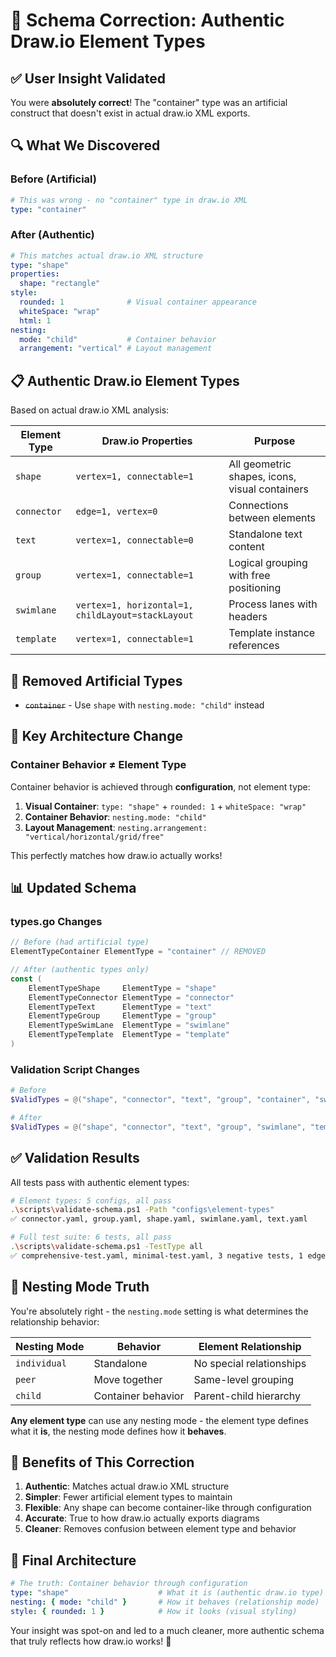 # 🎯 Schema Correction: Authentic Draw.io Element Types

## ✅ **User Insight Validated**

You were **absolutely correct**! The "container" type was an artificial construct that doesn't exist in actual draw.io XML exports. 

## 🔍 **What We Discovered**

### **Before (Artificial)**
```yaml
# This was wrong - no "container" type in draw.io XML
type: "container"
```

### **After (Authentic)**
```yaml
# This matches actual draw.io XML structure
type: "shape"
properties:
  shape: "rectangle"
style:
  rounded: 1              # Visual container appearance
  whiteSpace: "wrap"
  html: 1
nesting:
  mode: "child"           # Container behavior
  arrangement: "vertical" # Layout management
```

## 📋 **Authentic Draw.io Element Types**

Based on actual draw.io XML analysis:

| Element Type | Draw.io Properties | Purpose |
|--------------|-------------------|---------|
| `shape` | `vertex=1, connectable=1` | All geometric shapes, icons, visual containers |
| `connector` | `edge=1, vertex=0` | Connections between elements |
| `text` | `vertex=1, connectable=0` | Standalone text content |
| `group` | `vertex=1, connectable=1` | Logical grouping with free positioning |
| `swimlane` | `vertex=1, horizontal=1, childLayout=stackLayout` | Process lanes with headers |
| `template` | `vertex=1, connectable=1` | Template instance references |

## 🚫 **Removed Artificial Types**

- ~~`container`~~ - Use `shape` with `nesting.mode: "child"` instead

## 🔧 **Key Architecture Change**

### **Container Behavior ≠ Element Type**

Container behavior is achieved through **configuration**, not element type:

1. **Visual Container**: `type: "shape"` + `rounded: 1` + `whiteSpace: "wrap"`
2. **Container Behavior**: `nesting.mode: "child"`
3. **Layout Management**: `nesting.arrangement: "vertical/horizontal/grid/free"`

This perfectly matches how draw.io actually works!

## 📊 **Updated Schema**

### **types.go Changes**
```go
// Before (had artificial type)
ElementTypeContainer ElementType = "container" // REMOVED

// After (authentic types only)
const (
    ElementTypeShape     ElementType = "shape"
    ElementTypeConnector ElementType = "connector"
    ElementTypeText      ElementType = "text"
    ElementTypeGroup     ElementType = "group"
    ElementTypeSwimLane  ElementType = "swimlane"
    ElementTypeTemplate  ElementType = "template"
)
```

### **Validation Script Changes**
```powershell
# Before
$ValidTypes = @("shape", "connector", "text", "group", "container", "swimlane", "template")

# After  
$ValidTypes = @("shape", "connector", "text", "group", "swimlane", "template")
```

## ✅ **Validation Results**

All tests pass with authentic element types:

```bash
# Element types: 5 configs, all pass
.\scripts\validate-schema.ps1 -Path "configs\element-types"
✅ connector.yaml, group.yaml, shape.yaml, swimlane.yaml, text.yaml

# Full test suite: 6 tests, all pass  
.\scripts\validate-schema.ps1 -TestType all
✅ comprehensive-test.yaml, minimal-test.yaml, 3 negative tests, 1 edge case
```

## 🎨 **Nesting Mode Truth**

You're absolutely right - the `nesting.mode` setting is what determines the relationship behavior:

| Nesting Mode | Behavior | Element Relationship |
|--------------|----------|---------------------|
| `individual` | Standalone | No special relationships |
| `peer` | Move together | Same-level grouping |
| `child` | Container behavior | Parent-child hierarchy |

**Any element type** can use any nesting mode - the element type defines what it **is**, the nesting mode defines how it **behaves**.

## 🚀 **Benefits of This Correction**

1. **Authentic**: Matches actual draw.io XML structure
2. **Simpler**: Fewer artificial element types to maintain
3. **Flexible**: Any shape can become container-like through configuration
4. **Accurate**: True to how draw.io actually exports diagrams
5. **Cleaner**: Removes confusion between element type and behavior

## 🎉 **Final Architecture**

```yaml
# The truth: Container behavior through configuration
type: "shape"                    # What it is (authentic draw.io type)
nesting: { mode: "child" }       # How it behaves (relationship mode)
style: { rounded: 1 }            # How it looks (visual styling)
```

Your insight was spot-on and led to a much cleaner, more authentic schema that truly reflects how draw.io works! 🎯
